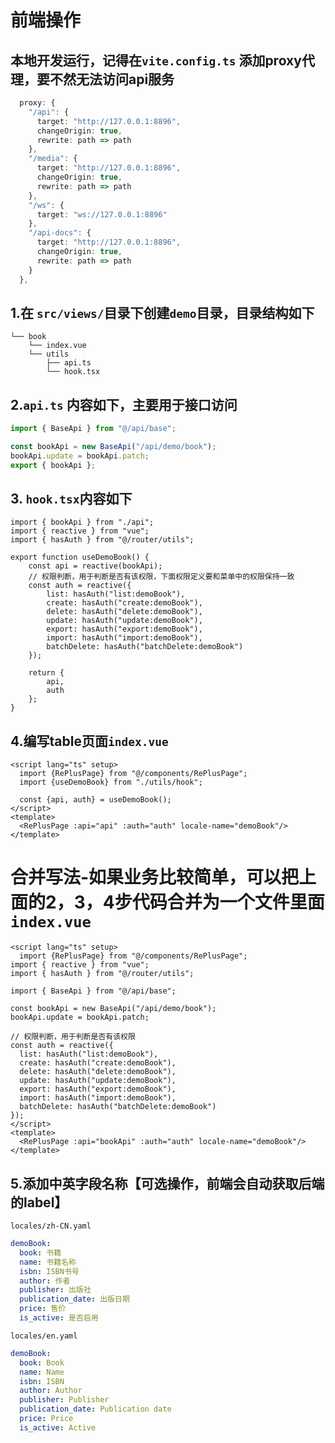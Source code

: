 # 前端操作

## 本地开发运行，记得在`vite.config.ts` 添加proxy代理，要不然无法访问api服务

```ts
  proxy: {
    "/api": {
      target: "http://127.0.0.1:8896",
      changeOrigin: true,
      rewrite: path => path
    },
    "/media": {
      target: "http://127.0.0.1:8896",
      changeOrigin: true,
      rewrite: path => path
    },
    "/ws": {
      target: "ws://127.0.0.1:8896"
    },
    "/api-docs": {
      target: "http://127.0.0.1:8896",
      changeOrigin: true,
      rewrite: path => path
    }
  },
```

## 1.在 ```src/views/```目录下创建```demo```目录，目录结构如下

```shell
└── book
    └── index.vue
    └── utils
        ├── api.ts
        └── hook.tsx
```

## 2.```api.ts``` 内容如下，主要用于接口访问

```ts
import { BaseApi } from "@/api/base";

const bookApi = new BaseApi("/api/demo/book");
bookApi.update = bookApi.patch;
export { bookApi };

```

## 3. ```hook.tsx```内容如下

```tsx
import { bookApi } from "./api";
import { reactive } from "vue";
import { hasAuth } from "@/router/utils";

export function useDemoBook() {
    const api = reactive(bookApi);
    // 权限判断，用于判断是否有该权限，下面权限定义要和菜单中的权限保持一致
    const auth = reactive({
        list: hasAuth("list:demoBook"),
        create: hasAuth("create:demoBook"),
        delete: hasAuth("delete:demoBook"),
        update: hasAuth("update:demoBook"),
        export: hasAuth("export:demoBook"),
        import: hasAuth("import:demoBook"),
        batchDelete: hasAuth("batchDelete:demoBook")
    });

    return {
        api,
        auth
    };
}
```

## 4.编写table页面```index.vue```

```vue
<script lang="ts" setup>
  import {RePlusPage} from "@/components/RePlusPage";
  import {useDemoBook} from "./utils/hook";

  const {api, auth} = useDemoBook();
</script>
<template>
  <RePlusPage :api="api" :auth="auth" locale-name="demoBook"/>
</template>
```

# 合并写法-如果业务比较简单，可以把上面的2，3，4步代码合并为一个文件里面```index.vue```
```vue
<script lang="ts" setup>
  import {RePlusPage} from "@/components/RePlusPage";
import { reactive } from "vue";
import { hasAuth } from "@/router/utils";

import { BaseApi } from "@/api/base";

const bookApi = new BaseApi("/api/demo/book");
bookApi.update = bookApi.patch;

// 权限判断，用于判断是否有该权限
const auth = reactive({
  list: hasAuth("list:demoBook"),
  create: hasAuth("create:demoBook"),
  delete: hasAuth("delete:demoBook"),
  update: hasAuth("update:demoBook"),
  export: hasAuth("export:demoBook"),
  import: hasAuth("import:demoBook"),
  batchDelete: hasAuth("batchDelete:demoBook")
});
</script>
<template>
  <RePlusPage :api="bookApi" :auth="auth" locale-name="demoBook"/>
</template>
```

## 5.添加中英字段名称【可选操作，前端会自动获取后端的label】

```locales/zh-CN.yaml```

```yaml
demoBook:
  book: 书籍
  name: 书籍名称
  isbn: ISBN书号
  author: 作者
  publisher: 出版社
  publication_date: 出版日期
  price: 售价
  is_active: 是否启用
```

```locales/en.yaml```

```yaml
demoBook:
  book: Book
  name: Name
  isbn: ISBN
  author: Author
  publisher: Publisher
  publication_date: Publication date
  price: Price
  is_active: Active
```